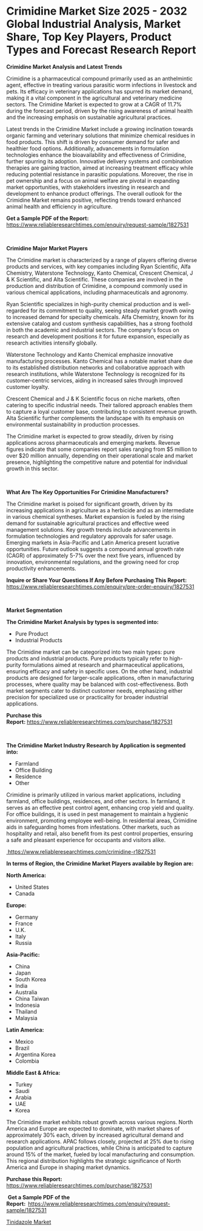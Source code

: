<p><h1>Crimidine Market Size 2025 - 2032 Global Industrial Analysis, Market Share, Top Key Players, Product Types and Forecast Research Report</h1></p><p><strong>Crimidine Market Analysis and Latest Trends</strong></p>
<p><p>Crimidine is a pharmaceutical compound primarily used as an anthelmintic agent, effective in treating various parasitic worm infections in livestock and pets. Its efficacy in veterinary applications has spurred its market demand, making it a vital component in the agricultural and veterinary medicine sectors. The Crimidine Market is expected to grow at a CAGR of 11.7% during the forecast period, driven by the rising awareness of animal health and the increasing emphasis on sustainable agricultural practices.</p><p>Latest trends in the Crimidine Market include a growing inclination towards organic farming and veterinary solutions that minimize chemical residues in food products. This shift is driven by consumer demand for safer and healthier food options. Additionally, advancements in formulation technologies enhance the bioavailability and effectiveness of Crimidine, further spurring its adoption. Innovative delivery systems and combination therapies are gaining traction, aimed at increasing treatment efficacy while reducing potential resistance in parasitic populations. Moreover, the rise in pet ownership and a focus on animal welfare are pivotal in expanding market opportunities, with stakeholders investing in research and development to enhance product offerings. The overall outlook for the Crimidine Market remains positive, reflecting trends toward enhanced animal health and efficiency in agriculture.</p></p>
<p><strong>Get a Sample PDF of the Report:&nbsp;</strong> <a href="https://www.reliableresearchtimes.com/enquiry/request-sample/1827531?utm_campaign=2189&utm_medium=2&utm_source=Github&utm_content=ia&utm_term=31012025&utm_id=crimidine">https://www.reliableresearchtimes.com/enquiry/request-sample/1827531</a></p>
<p>&nbsp;</p>
<p><strong>Crimidine Major Market Players</strong></p>
<p><p>The Crimidine market is characterized by a range of players offering diverse products and services, with key companies including Ryan Scientific, Alfa Chemistry, Waterstone Technology, Kanto Chemical, Crescent Chemical, J & K Scientific, and Alta Scientific. These companies are involved in the production and distribution of Crimidine, a compound commonly used in various chemical applications, including pharmaceuticals and agronomy.</p><p>Ryan Scientific specializes in high-purity chemical production and is well-regarded for its commitment to quality, seeing steady market growth owing to increased demand for specialty chemicals. Alfa Chemistry, known for its extensive catalog and custom synthesis capabilities, has a strong foothold in both the academic and industrial sectors. The company's focus on research and development positions it for future expansion, especially as research activities intensify globally.</p><p>Waterstone Technology and Kanto Chemical emphasize innovative manufacturing processes. Kanto Chemical has a notable market share due to its established distribution networks and collaborative approach with research institutions, while Waterstone Technology is recognized for its customer-centric services, aiding in increased sales through improved customer loyalty.</p><p>Crescent Chemical and J & K Scientific focus on niche markets, often catering to specific industrial needs. Their tailored approach enables them to capture a loyal customer base, contributing to consistent revenue growth. Alta Scientific further complements the landscape with its emphasis on environmental sustainability in production processes.</p><p>The Crimidine market is expected to grow steadily, driven by rising applications across pharmaceuticals and emerging markets. Revenue figures indicate that some companies report sales ranging from $5 million to over $20 million annually, depending on their operational scale and market presence, highlighting the competitive nature and potential for individual growth in this sector.</p></p>
<p>&nbsp;</p>
<p><strong>What Are The Key Opportunities For Crimidine Manufacturers?</strong></p>
<p><p>The Crimidine market is poised for significant growth, driven by its increasing applications in agriculture as a herbicide and as an intermediate in various chemical syntheses. Market expansion is fueled by the rising demand for sustainable agricultural practices and effective weed management solutions. Key growth trends include advancements in formulation technologies and regulatory approvals for safer usage. Emerging markets in Asia-Pacific and Latin America present lucrative opportunities. Future outlook suggests a compound annual growth rate (CAGR) of approximately 5-7% over the next five years, influenced by innovation, environmental regulations, and the growing need for crop productivity enhancements.</p></p>
<p><strong>Inquire or Share Your Questions If Any Before Purchasing This Report:</strong> <a href="https://www.reliableresearchtimes.com/enquiry/pre-order-enquiry/1827531?utm_campaign=2189&utm_medium=2&utm_source=Github&utm_content=ia&utm_term=31012025&utm_id=crimidine">https://www.reliableresearchtimes.com/enquiry/pre-order-enquiry/1827531</a></p>
<p>&nbsp;</p>
<p><strong>Market Segmentation</strong></p>
<p><strong>The Crimidine Market Analysis by types is segmented into:</strong></p>
<p><ul><li>Pure Product</li><li>Industrial Products</li></ul></p>
<p><p>The Crimidine market can be categorized into two main types: pure products and industrial products. Pure products typically refer to high-purity formulations aimed at research and pharmaceutical applications, ensuring efficacy and safety in specific uses. On the other hand, industrial products are designed for larger-scale applications, often in manufacturing processes, where quality may be balanced with cost-effectiveness. Both market segments cater to distinct customer needs, emphasizing either precision for specialized use or practicality for broader industrial applications.</p></p>
<p><strong>Purchase this Report:&nbsp;</strong><a href="https://www.reliableresearchtimes.com/purchase/1827531?utm_campaign=2189&utm_medium=2&utm_source=Github&utm_content=ia&utm_term=31012025&utm_id=crimidine">https://www.reliableresearchtimes.com/purchase/1827531</a></p>
<p>&nbsp;</p>
<p><strong>The Crimidine Market Industry Research by Application is segmented into:</strong></p>
<p><ul><li>Farmland</li><li>Office Building</li><li>Residence</li><li>Other</li></ul></p>
<p><p>Crimidine is primarily utilized in various market applications, including farmland, office buildings, residences, and other sectors. In farmland, it serves as an effective pest control agent, enhancing crop yield and quality. For office buildings, it is used in pest management to maintain a hygienic environment, promoting employee well-being. In residential areas, Crimidine aids in safeguarding homes from infestations. Other markets, such as hospitality and retail, also benefit from its pest control properties, ensuring a safe and pleasant experience for occupants and visitors alike.</p></p>
<p><a href="https://www.reliableresearchtimes.com/crimidine-r1827531?utm_campaign=2189&utm_medium=2&utm_source=Github&utm_content=ia&utm_term=31012025&utm_id=crimidine">&nbsp;https://www.reliableresearchtimes.com/crimidine-r1827531</a></p>
<p><strong>In terms of Region, the Crimidine Market Players available by Region are:</strong></p>
<p>
    <p> <strong> North America: </strong>
        <ul>
            <li>United States</li>
            <li>Canada</li>
        </ul>
        </p> 
    <p> <strong> Europe: </strong>
        <ul>
            <li>Germany</li>
            <li>France</li>
            <li>U.K.</li>
            <li>Italy</li>
            <li>Russia</li>
        </ul>
        </p> 
    <p> <strong> Asia-Pacific: </strong>
        <ul>
            <li>China</li>
            <li>Japan</li>
            <li>South Korea</li>
            <li>India</li>
            <li>Australia</li>
            <li>China Taiwan</li>
            <li>Indonesia</li>
            <li>Thailand</li>
            <li>Malaysia</li>
        </ul>
        </p> 
    <p> <strong> Latin America: </strong>
        <ul>
            <li>Mexico</li>
            <li>Brazil</li>
            <li>Argentina Korea</li>
            <li>Colombia</li>
        </ul>
        </p> 
    <p> <strong> Middle East & Africa: </strong>
        <ul>
            <li>Turkey</li>
            <li>Saudi</li>
            <li>Arabia</li>
            <li>UAE</li>
            <li>Korea</li>
        </ul>
    </p>
    </p>
<p><p>The Crimidine market exhibits robust growth across various regions. North America and Europe are expected to dominate, with market shares of approximately 30% each, driven by increased agricultural demand and research applications. APAC follows closely, projected at 25% due to rising population and agricultural practices, while China is anticipated to capture around 15% of the market, fueled by local manufacturing and consumption. This regional distribution highlights the strategic significance of North America and Europe in shaping market dynamics.</p></p>
<p><strong>Purchase this Report: </strong><a href="https://www.reliableresearchtimes.com/purchase/1827531?utm_campaign=2189&utm_medium=2&utm_source=Github&utm_content=ia&utm_term=31012025&utm_id=crimidine">https://www.reliableresearchtimes.com/purchase/1827531</a></p>
<p>&nbsp;<strong>Get a Sample PDF of the Report:&nbsp;&nbsp;</strong><a href="https://www.reliableresearchtimes.com/enquiry/request-sample/1827531?utm_campaign=2189&utm_medium=2&utm_source=Github&utm_content=ia&utm_term=31012025&utm_id=crimidine">https://www.reliableresearchtimes.com/enquiry/request-sample/1827531</a></p>
<p><strong></strong></p>
<p><p><a href="https://github.com/NargisHussain75/Market-Research-Report-List-1/blob/main/tinidazole-market.md?utm_campaign=2189&utm_medium=2&utm_source=Github&utm_content=ia&utm_term=31012025&utm_id=crimidine">Tinidazole Market</a></p></p>